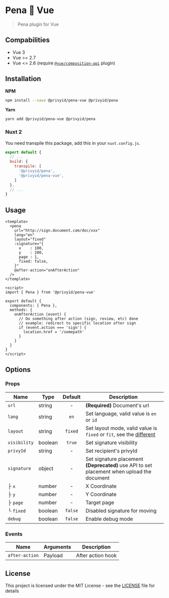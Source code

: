 # Pena 💚 Vue

> Pena plugin for Vue

## Compabilities

- Vue 3
- Vue >= 2.7
- Vue <= 2.6 (require [`@vue/composition-api`](https://github.com/vuejs/composition-api) plugin)

## Installation

**NPM**

```bash
npm install --save @privyid/pena-vue @privyid/pena
```

**Yarn**
```bash
yarn add @privyid/pena-vue @privyid/pena
```

### Nuxt 2

You need transpile this package, add this in your `nuxt.config.js`.

```js
export default {
  // ...
  build: {
    transpile: [
      '@privyid/pena',
      '@privyid/pena-vue',
    ]
  },
  // ...
}
```

## Usage

```vue
<template>
  <pena
    url="http://sign.document.com/doc/xxx"
    lang="en"
    layout="fixed"
    :signature="{
      x    : 100,
      y    : 200,
      page : 1,
      fixed: false,
    }"
    @after-action="onAfterAction"
  />
</template>

<script>
import { Pena } from '@privyid/pena-vue'

export default {
  components: { Pena },
  methods: {
    onAfterAction (event) {
      // Do something after action (sign, review, etc) done
      // example: redirect to specific location after sign
      if (event.action === 'sign') {
        location.href = '/somepath'
      }
    }
  }
}
</script>
```

## Options

### Props

| Name            | Type     | Default | Description                                                                                                  |
|-----------------|----------|:-------:|--------------------------------------------------------------------------------------------------------------|
| `url`           | string   |    -    | **(Required)** Document's url                                                                                |
| `lang`          | string   |  `en`   | Set language, valid value is `en` or `id`                                                                    |
| `layout`        | string   | `fixed` | Set layout mode, valid value is `fixed` or `fit`, see the [different][different]                             |
| `visibility`    | boolean  | `true`  | Set signature visibility                                                                                     |
| `privyId`       | string   |    -    | Set recipient's privyId                                                                                      |
| `signature`     | object   |    -    | Set signature placement<br/> <strong>(Deprecated)</strong> use API to set placement when upload the document |
| ├ `x`           | number   |    -    | X Coordinate                                                                                                 |
| ├ `y`           | number   |    -    | Y Coordinate                                                                                                 |
| ├ `page`        | number   |    -    | Target page                                                                                                  |
| └ `fixed`       | boolean  | `false` | Disabled signature for moving                                                                                |
| `debug`         | boolean  | `false` | Enable debug mode                                                                                            |

### Events

| Name           | Arguments | Description       |
|----------------|-----------|-------------------|
| `after-action` | Payload   | After action hook |

## License

This project is licensed under the MIT License - see the [LICENSE](/LICENSE) file for details

[different]: ../pena/README.md#layout-fixed-vs-fit
